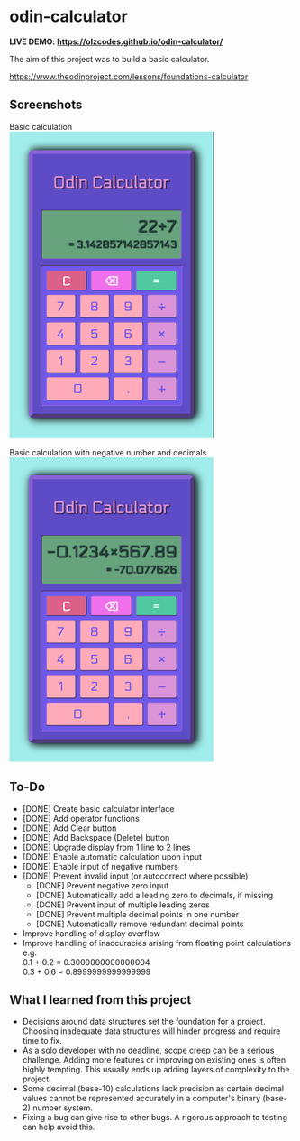 # odin-calculator

**LIVE DEMO: https://olzcodes.github.io/odin-calculator/**

The aim of this project was to build a basic calculator.

https://www.theodinproject.com/lessons/foundations-calculator

## Screenshots

Basic calculation  
![screenshot of basic calculation](./screenshots/screenshot-1.png)

Basic calculation with negative number and decimals  
![screenshot of basic calculation with negative numbers and decimals](./screenshots/screenshot-2.png)

## To-Do

- [DONE] Create basic calculator interface
- [DONE] Add operator functions
- [DONE] Add Clear button
- [DONE] Add Backspace (Delete) button
- [DONE] Upgrade display from 1 line to 2 lines
- [DONE] Enable automatic calculation upon input
- [DONE] Enable input of negative numbers
- [DONE] Prevent invalid input (or autocorrect where possible)
  - [DONE] Prevent negative zero input
  - [DONE] Automatically add a leading zero to decimals, if missing
  - [DONE] Prevent input of multiple leading zeros
  - [DONE] Prevent multiple decimal points in one number
  - [DONE] Automatically remove redundant decimal points
- Improve handling of display overflow
- Improve handling of inaccuracies arising from floating point calculations e.g.  
  0.1 + 0.2 = 0.3000000000000004  
  0.3 + 0.6 = 0.8999999999999999

## What I learned from this project

- Decisions around data structures set the foundation for a project. Choosing inadequate data structures will hinder progress and require time to fix.
- As a solo developer with no deadline, scope creep can be a serious challenge. Adding more features or improving on existing ones is often highly tempting. This usually ends up adding layers of complexity to the project.
- Some decimal (base-10) calculations lack precision as certain decimal values cannot be represented accurately in a computer's binary (base-2) number system.
- Fixing a bug can give rise to other bugs. A rigorous approach to testing can help avoid this.
